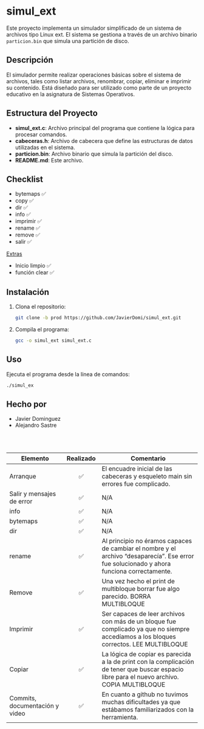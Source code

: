 # simul_ext

Este proyecto implementa un simulador simplificado de un sistema de archivos tipo Linux ext. El sistema se gestiona a través de un archivo binario `particion.bin` que simula una partición de disco.

## Descripción

El simulador permite realizar operaciones básicas sobre el sistema de archivos, tales como listar archivos, renombrar, copiar, eliminar e imprimir su contenido. Está diseñado para ser utilizado como parte de un proyecto educativo en la asignatura de Sistemas Operativos.

## Estructura del Proyecto

- **simul_ext.c**: Archivo principal del programa que contiene la lógica para procesar comandos.
- **cabeceras.h**: Archivo de cabecera que define las estructuras de datos utilizadas en el sistema.
- **particion.bin**: Archivo binario que simula la partición del disco.
- **README.md**: Este archivo.

## Checklist

- bytemaps ✅
- copy ✅
- dir ✅
- info ✅
- imprimir ✅
- rename ✅
- remove ✅
- salir ✅

<u>Extras</u>
  
- Inicio limpio ✅
- función clear ✅

## Instalación

1. Clona el repositorio:

   ```bash
   git clone -b prod https://github.com/JavierDomi/simul_ext.git
   
2. Compila el programa:

   ```bash
   gcc -o simul_ext simul_ext.c

## Uso

   Ejecuta el programa desde la línea de comandos:

   ```bash
   ./simul_ex
   ```
##  Hecho por
   
 - Javier Dominguez
 - Alejandro Sastre

<br>
<br>

| Elemento | Realizado | Comentario |
|----------|:---------:|------------|
| Arranque | ✅ | El encuadre inicial de las cabeceras y esqueleto main sin errores fue complicado. |
| Salir y mensajes de error | ✅ | N/A |
| info | ✅ | N/A |
| bytemaps | ✅ | N/A |
| dir | ✅ | N/A |
| rename | ✅ |  Al principio no éramos capaces de cambiar el nombre y el archivo “desaparecía”. Ese error fue solucionado y ahora funciona correctamente. |
| Remove | ✅ |  Una vez hecho el print de multibloque borrar fue algo parecido. BORRA MULTIBLOQUE |
| Imprimir | ✅ |  Ser capaces de leer archivos con más de un bloque fue complicado ya que no siempre accedíamos a los bloques correctos. LEE MULTIBLOQUE |
| Copiar | ✅ |  La lógica de copiar es parecida a la de print con la complicación de tener que buscar espacio libre para el nuevo archivo. COPIA MULTIBLOQUE |
| Commits, documentación y video | ✅ |  En cuanto a github no tuvimos muchas dificultades ya que estábamos familiarizados con la herramienta. |

